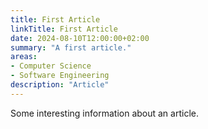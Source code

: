 ```yaml
---
title: First Article
linkTitle: First Article
date: 2024-08-10T12:00:00+02:00
summary: "A first article."
areas:
- Computer Science
- Software Engineering
description: "Article"
---
```


Some interesting information about an article.